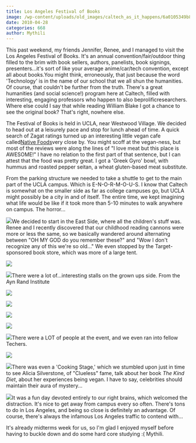 ```yaml
---
title: Los Angeles Festival of Books
image: /wp-content/uploads/old_images/caltech_as_it_happens/6a0105349b8251970b0133ecf21dd2970b.jpg
date: 2010-04-28
categories: 668
author: Mythili
---
```



This past weekend, my friends Jennifer, Renee, and I managed to visit the Los Angeles Festival of Books. It's an annual convention/fair/outdoor thing filled to the brim with book sellers, authors, panelists, book signings, presenters...it's sort of like your average anime/car/tech convention, except all about books.You might think, erroneously, that just because the word 'Technology' is in the name of our school that we all shun the humanities. Of course, that couldn't be further from the truth. There's a great humanities (and social science!) program here at Caltech, filled with interesting, engaging professors who happen to also beprolificresearchers. Where else could I say that while reading William Blake I got a chance to see the original book? That's right, nowhere else.

The Festival of Books is held in UCLA, near Westwood Village. We decided to head out at a leisurely pace and stop for lunch ahead of time. A quick search of Zagat ratings turned up an interesting little vegan cafe called[Native Foods](https://www.nativefoods.com/)very close by. You might scoff at the vegan-ness, but most of the reviews were along the lines of "I love meat but this place is AWESOME!" I have no relation to the first part of that sentence, but I can attest that the food was pretty great. I got a 'Greek Gyro' bowl, with hummus and roasted pepper seitan, a wheat gluten-based meat substitute.

From the parking structure we needed to take a shuttle to get to the main part of the UCLA campus. Which is E-N-O-R-M-O-U-S. I know that Caltech is somewhat on the smaller side as far as college campuses go, but UCLA might possibly be a city in and of itself. The entire time, we kept imagining what life would be like if it took more than 5-10 minutes to walk anywhere on campus. The horror...


![](/old_images/caltech_as_it_happens/6a0105349b8251970b01348021dfe1970c.jpg)We decided to start in the East Side, where all the children's stuff was. Renee and I recently discovered that our childhood reading cannons were more or less the same, so we basically wandered around alternating between "OH MY GOD do you remember these?" and "Wow I don't recognize any of this we're so old..." We even stopped by the Target-sponsored book store, which was more of a large tent.


![](/old_images/caltech_as_it_happens/6a0105349b8251970b0133ecf2293f970b.jpg)


![](/old_images/caltech_as_it_happens/6a0105349b8251970b01348021e85b970c.jpg)There were a lot of...interesting stalls on the grown ups side. From the Ayn Rand Institute

![](/old_images/caltech_as_it_happens/6a0105349b8251970b01348021e991970c.jpg)


![](/old_images/caltech_as_it_happens/6a0105349b8251970b0133ecf22f5d970b.jpg)


![](/old_images/caltech_as_it_happens/6a0105349b8251970b0133ecf230fa970b.jpg)


![](/old_images/caltech_as_it_happens/6a0105349b8251970b01348021eac2970c.jpg)


![](/old_images/caltech_as_it_happens/6a0105349b8251970b0133ecf23400970b.jpg)There were a LOT of people at the event, and we even ran into fellow Techers.


![](/old_images/caltech_as_it_happens/6a0105349b8251970b01348021ec17970c.jpg)


![](/old_images/caltech_as_it_happens/6a0105349b8251970b01348027ad79970c.jpg)There was even a 'Cooking Stage,' which we stumbled upon just in time to see Alicia Silverstone, of "Clueless" fame, talk about her book *The Kind Diet*, about her experiences being vegan. I have to say, celebrities should maintain their aura of mystery...


![](/old_images/caltech_as_it_happens/6a0105349b8251970b01348027b482970c.jpg)It was a fun day devoted entirely to our right brains, which welcomed the distraction. It's nice to get away from campus every so often. There's tons to do in Los Angeles, and being so close is definitely an advantage. Of course, there's always the infamous Los Angeles traffic to contend with...

It's already midterms week for us, so I'm glad I enjoyed myself before having to buckle down and do some hard core studying :(
Mythili.

